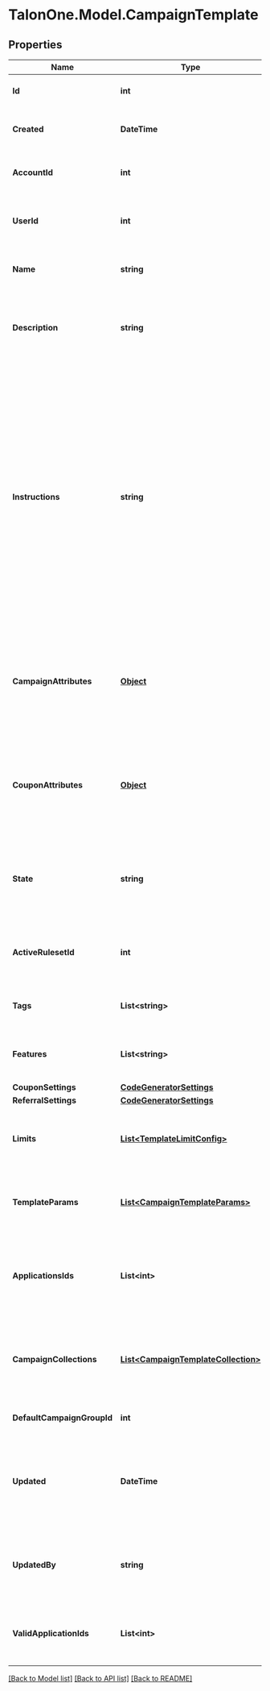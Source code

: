 # TalonOne.Model.CampaignTemplate
## Properties

Name | Type | Description | Notes
------------ | ------------- | ------------- | -------------
**Id** | **int** | Internal ID of this entity. | 
**Created** | **DateTime** | The time this entity was created. | 
**AccountId** | **int** | The ID of the account that owns this entity. | 
**UserId** | **int** | The ID of the user associated with this entity. | 
**Name** | **string** | The campaign template name. | 
**Description** | **string** | Customer-facing text that explains the objective of the template. | 
**Instructions** | **string** | Customer-facing text that explains how to use the template. For example, you can use this property to explain the available attributes of this template, and how they can be modified when a user uses this template to create a new campaign. | 
**CampaignAttributes** | [**Object**](.md) | The campaign attributes that campaigns created from this template will have by default. | [optional] 
**CouponAttributes** | [**Object**](.md) | The campaign attributes that coupons created from this template will have by default. | [optional] 
**State** | **string** | Only campaign templates in &#39;available&#39; state may be used to create campaigns. | 
**ActiveRulesetId** | **int** | The ID of the ruleset this campaign template will use. | [optional] 
**Tags** | **List&lt;string&gt;** | A list of tags for the campaign template. | [optional] 
**Features** | **List&lt;string&gt;** | A list of features for the campaign template. | [optional] 
**CouponSettings** | [**CodeGeneratorSettings**](CodeGeneratorSettings.md) |  | [optional] 
**ReferralSettings** | [**CodeGeneratorSettings**](CodeGeneratorSettings.md) |  | [optional] 
**Limits** | [**List&lt;TemplateLimitConfig&gt;**](TemplateLimitConfig.md) | The set of limits that operate for this campaign template. | [optional] 
**TemplateParams** | [**List&lt;CampaignTemplateParams&gt;**](CampaignTemplateParams.md) | Fields which can be used to replace values in a rule. | [optional] 
**ApplicationsIds** | **List&lt;int&gt;** | A list of IDs of the Applications that are subscribed to this campaign template. | 
**CampaignCollections** | [**List&lt;CampaignTemplateCollection&gt;**](CampaignTemplateCollection.md) | The campaign collections from the blueprint campaign for the template. | [optional] 
**DefaultCampaignGroupId** | **int** | The default campaign group ID. | [optional] 
**Updated** | **DateTime** | Timestamp of the most recent update to the campaign template or any of its elements. | [optional] 
**UpdatedBy** | **string** | Name of the user who last updated this campaign template, if available. | [optional] 
**ValidApplicationIds** | **List&lt;int&gt;** | The IDs of the Applications that are related to this entity. | 

[[Back to Model list]](../README.md#documentation-for-models) [[Back to API list]](../README.md#documentation-for-api-endpoints) [[Back to README]](../README.md)

